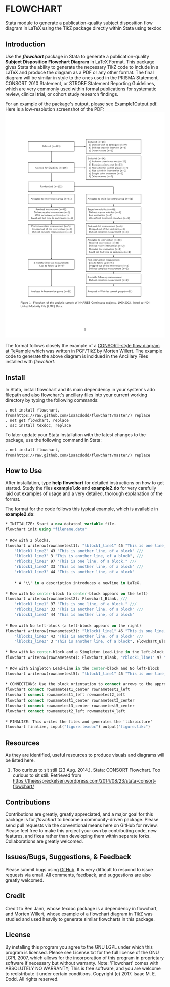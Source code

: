 # FLOWCHART

Stata module to generate a publication-quality subject disposition flow diagram in LaTeX using the TikZ package directly within Stata using texdoc 

## Introduction

Use the **_flowchart_** package in Stata to generate a publication-quality **Subject Disposition Flowchart Diagram** in LaTeX Format. This package gives Stata the ability to generate the necessary TikZ code to include in a LaTeX and produce the diagram as a PDF or any other format. 
The final diagram will be similar in style to the ones used in the PRISMA Statement, CONSORT 2010 Statement, or STROBE Statement Reporting Guidelines, which are very commonly used within formal publications for systematic review, clinical trial, or cohort study research findings. 

For an example of the package's output, please see [Example1Output.pdf](https://github.com/IsaacDodd/flowchart/blob/master/example1output.pdf "Example1Output.pdf"). Here is a low-resolution screenshot of the PDF:
![Example1Output](https://github.com/IsaacDodd/flowchart/blob/master/PreviousVersions/example1output.png "Example 1 Output")

The format follows closely the example of a [CONSORT-style flow diagram at TeXample](http://www.texample.net/tikz/examples/consort-flowchart/) which was written in PGF/TikZ by Morten Willert. The example code to generate the above diagram is incldued in the Ancillary Files installed with *flowchart*.

## Install

In Stata, install flowchart and its main dependency in your system's ado filepath and also flowchart's ancillary files into your current working directory by typing the following commands:

	. net install flowchart, from(https://raw.github.com/isaacdodd/flowchart/master/) replace
	. net get flowchart, replace
	. ssc install texdoc, replace

To later update your Stata installation with the latest changes to the package, use the following command in Stata: 

	. net install flowchart, from(https://raw.github.com/isaacdodd/flowchart/master/) replace 

## How to Use

After installation, type **help flowchart** for detailed instructions on how to get started. Study the files **example1.do** and **example2.do** for very carefully laid out examples of usage and a very detailed, thorough explanation of the format.

The format for the code follows this typical example, which is available in **example2.do**:

```stata
* INITIALIZE: Start a new datatool variable file.
flowchart init using "filename.data"

* Row with 2 blocks.
flowchart writerow(rownametest1): "lblock1_line1" 46 "This is one line, \\ of a block." ///
	"lblock1_line2" 43 "This is another line, of a block" ///
	"lblock1_line3" 3 "This is another line, of a block", ///
	"rblock1_line1" 97 "This is one line, of a block." ///
	"rblock1_line2" 33 "This is another line, of a block" ///
	"rblock1_line3" 44 "This is another line, of a block"
	
	* A '\\' in a description introduces a newline in LaTeX.

* Row with No center-block (a center-block appears on the left)
flowchart writerow(rownametest2): Flowchart_Blank, ///
	"rblock1_line1" 97 "This is one line, of a block." ///
	"rblock1_line2" 33 "This is another line, of a block" ///
	"rblock1_line3" 44 "This is another line, of a block"

* Row with No left-block (a left-block appears on the right)
flowchart writerow(rownametest3): "lblock1_line1" 46 "This is one line, \\ of a block." ///
	"lblock1_line2" 43 "This is another line, of a block" ///
	"lblock1_line3" 3 "This is another line, of a block", Flowchart_Blank

* Row with No center-block and a Singleton Lead-Line in the left-block
flowchart writerow(rownametest4): Flowchart_Blank, "rblock1_line1" 97 "This is one line, \\ of a block."
	
* Row with Singleton Lead-Line in the center-block and No left-block
flowchart writerow(rownametest5): "lblock1_line1" 46 "This is one line, \\ of a block.", Flowchart_Blank

* CONNECTIONS: Use the block orientation to connect arrows to the appropriate blocks
flowchart connect rownametest1_center rownametest1_left
flowchart connect rownametest1_left rownametest2_left
flowchart connect rownametest1_center rownametest3_center
flowchart connect rownametest3_center rownametest5_center
flowchart connect rownametest2_left rownametest4_left

* FINALIZE: This writes the files and generates the 'tikzpicture'
flowchart finalize, input("figure.texdoc") output("figure.tikz")
```
	
## Resources

As they are identified, useful resources to produce visuals and diagrams will be listed here.
1. Too curious to sit still (23 Aug. 2014.). Stata: CONSORT Flowchart. Too curious to sit still. Retrieved from https://theesspreckelsen.wordpress.com/2014/08/23/stata-consort-flowchart/

## Contributions

Contributions are greatly, greatly appreciated, and a major goal for this package is for *flowchart* to become a community-driven package. Please send pull requests via the conventional means here on GitHub for review. Please feel free to make this project your own by contributing code, new features, and fixes rather than developing them within separate forks. Collaborations are greatly welcomed.

## Issues/Bugs, Suggestions, & Feedback

Please submit bugs using [GitHub](https://github.com/IsaacDodd/flowchart/issues/new/ "Open a New Issue on GitHub for Flowchart"). It is very difficult to respond to issue requests via email. All comments, feedback, and suggestions are also greatly welcomed.

## Credit

Credit to Ben Jann, whose texdoc package is a dependency in flowchart, and Morten Willert, whose example of a flowchart diagram in TikZ was studied and used heavily to generate similar flowcharts in this package.

## License

By installing this program you agree to the GNU LGPL under which this program is licensed. Please see License.txt for the full license of the GNU LGPL 2007, which allows for the incorporation of this program in proprietary software if necessary but without warranty.
Note: 'Flowchart' comes with ABSOLUTELY NO WARRANTY; This is free software, and you are welcome to redistribute it under certain conditions. Copyright (c) 2017.  Isaac M. E. Dodd. All rights reserved.
